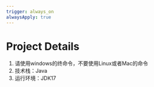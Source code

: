 ```yaml
---
trigger: always_on
alwaysApply: true
---
```


# Project Details
1. 请使用windows的终命令，不要使用Linux或者Mac的命令
2. 技术栈：Java
3. 运行环境：JDK17



